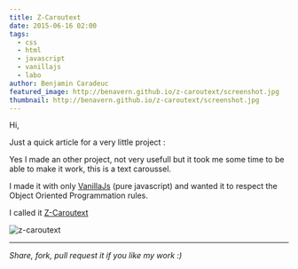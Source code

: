 ```yaml
---
title: Z-Caroutext
date: 2015-06-16 02:00
tags:
  - css
  - html
  - javascript
  - vanillajs
  - labo
author: Benjamin Caradeuc
featured_image: http://benavern.github.io/z-caroutext/screenshot.jpg
thumbnail: http://benavern.github.io/z-caroutext/screenshot.jpg
---
```

Hi,

Just a quick article for a very little project :

Yes I made an other project, not very usefull but it took me some time to be able to make it work, this is a text caroussel.

I made it with only [VanillaJs](http://vanilla-js.com/) (pure javascript) and wanted it to respect the Object Oriented Programmation rules.

I called it [Z-Caroutext](http://benavern.github.io/z-caroutext)

![z-caroutext](http://benavern.github.io/z-caroutext/screenshot.jpg)

---

_Share, fork, pull request it if you like my work :)_
